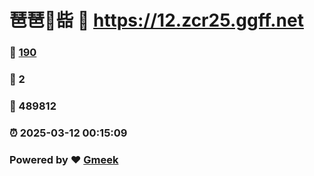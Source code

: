 # 琶琶🔭啙 :link: https://12.zcr25.ggff.net 
### :page_facing_up: [190](https://12.zcr25.ggff.net/tag.html) 
### :speech_balloon: 2 
### :hibiscus: 489812 
### :alarm_clock: 2025-03-12 00:15:09 
### Powered by :heart: [Gmeek](https://github.com/Meekdai/Gmeek)
